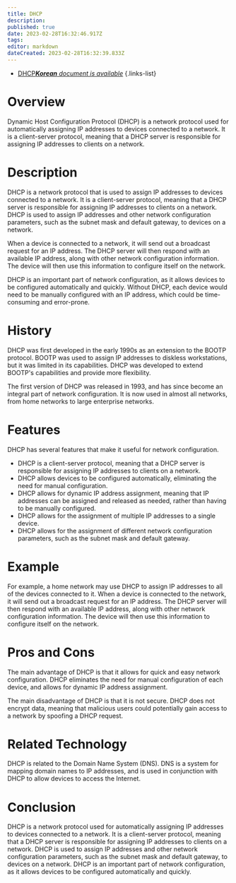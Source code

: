 ```yaml
---
title: DHCP
description: 
published: true
date: 2023-02-28T16:32:46.917Z
tags: 
editor: markdown
dateCreated: 2023-02-28T16:32:39.833Z
---
```


- [DHCP***Korean** document is available*](/ko/Knowledge-base/Dictionary/dhcp)
{.links-list}


# Overview
Dynamic Host Configuration Protocol (DHCP) is a network protocol used for automatically assigning IP addresses to devices connected to a network. It is a client-server protocol, meaning that a DHCP server is responsible for assigning IP addresses to clients on a network.

# Description
DHCP is a network protocol that is used to assign IP addresses to devices connected to a network. It is a client-server protocol, meaning that a DHCP server is responsible for assigning IP addresses to clients on a network. DHCP is used to assign IP addresses and other network configuration parameters, such as the subnet mask and default gateway, to devices on a network. 

When a device is connected to a network, it will send out a broadcast request for an IP address. The DHCP server will then respond with an available IP address, along with other network configuration information. The device will then use this information to configure itself on the network.

DHCP is an important part of network configuration, as it allows devices to be configured automatically and quickly. Without DHCP, each device would need to be manually configured with an IP address, which could be time-consuming and error-prone.

# History
DHCP was first developed in the early 1990s as an extension to the BOOTP protocol. BOOTP was used to assign IP addresses to diskless workstations, but it was limited in its capabilities. DHCP was developed to extend BOOTP's capabilities and provide more flexibility.

The first version of DHCP was released in 1993, and has since become an integral part of network configuration. It is now used in almost all networks, from home networks to large enterprise networks.

# Features
DHCP has several features that make it useful for network configuration. 

- DHCP is a client-server protocol, meaning that a DHCP server is responsible for assigning IP addresses to clients on a network.
- DHCP allows devices to be configured automatically, eliminating the need for manual configuration.
- DHCP allows for dynamic IP address assignment, meaning that IP addresses can be assigned and released as needed, rather than having to be manually configured.
- DHCP allows for the assignment of multiple IP addresses to a single device.
- DHCP allows for the assignment of different network configuration parameters, such as the subnet mask and default gateway.

# Example
For example, a home network may use DHCP to assign IP addresses to all of the devices connected to it. When a device is connected to the network, it will send out a broadcast request for an IP address. The DHCP server will then respond with an available IP address, along with other network configuration information. The device will then use this information to configure itself on the network.

# Pros and Cons
The main advantage of DHCP is that it allows for quick and easy network configuration. DHCP eliminates the need for manual configuration of each device, and allows for dynamic IP address assignment.

The main disadvantage of DHCP is that it is not secure. DHCP does not encrypt data, meaning that malicious users could potentially gain access to a network by spoofing a DHCP request.

# Related Technology
DHCP is related to the Domain Name System (DNS). DNS is a system for mapping domain names to IP addresses, and is used in conjunction with DHCP to allow devices to access the Internet.

# Conclusion
DHCP is a network protocol used for automatically assigning IP addresses to devices connected to a network. It is a client-server protocol, meaning that a DHCP server is responsible for assigning IP addresses to clients on a network. DHCP is used to assign IP addresses and other network configuration parameters, such as the subnet mask and default gateway, to devices on a network. DHCP is an important part of network configuration, as it allows devices to be configured automatically and quickly.